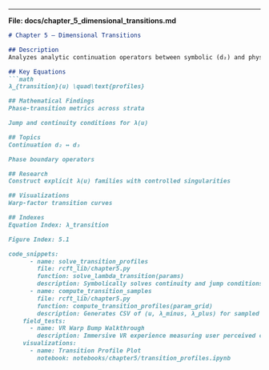 
---  

**File: docs/chapter_5_dimensional_transitions.md**  
```markdown
# Chapter 5 – Dimensional Transitions

## Description
Analyzes analytic continuation operators between symbolic (d₂) and physical (d₃) realms, and identifies critical warp profiles.

## Key Equations
```math
λ_{transition}(u) \quad\text{profiles}

## Mathematical Findings
Phase-transition metrics across strata

Jump and continuity conditions for λ(u)

## Topics
Continuation d₂ ↔ d₃

Phase boundary operators

## Research
Construct explicit λ(u) families with controlled singularities

## Visualizations
Warp-factor transition curves

## Indexes
Equation Index: λ_transition

Figure Index: 5.1

code_snippets:
      - name: solve_transition_profiles
        file: rcft_lib/chapter5.py
        function: solve_lambda_transition(params)
        description: Symbolically solves continuity and jump conditions for λ_transition(u)
      - name: compute_transition_samples
        file: rcft_lib/chapter5.py
        function: compute_transition_profiles(param_grid)
        description: Generates CSV of (u, λ_minus, λ_plus) for sampled parameter sets
    field_tests:
      - name: VR Warp Bump Walkthrough
        description: Immersive VR experience measuring user perceived continuity across d₂→d₃ transitions
    visualizations:
      - name: Transition Profile Plot
        notebook: notebooks/chapter5/transition_profiles.ipynb

